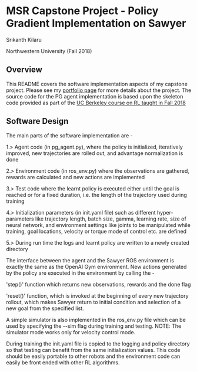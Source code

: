 # MSR Capstone Project - Policy Gradient Implementation on Sawyer
Srikanth Kilaru

Northwestern University (Fall 2018)

## Overview
This README covers the software implementation aspects of my capstone project.
Please see my [portfolio page](https://srikanth-kilaru.github.io/projects/2018/final-proj-RL) for more details about the project.
The source code for the PG agent implementation is based upon the skeleton code provided as part of the [UC Berkeley course on RL taught in Fall 2018](http://rail.eecs.berkeley.edu/deeprlcourse/static/homeworks/hw2.pdf)

## Software Design
The main parts of the software implementation are -

1.> Agent code (in pg_agent.py), where the policy is initialized, iteratively improved, new trajectories are rolled out, and advantage normalization is done

2.> Environment code (in ros_env.py) where the observations are gathered, rewards are calculated and new actions are implemented

3.> Test code where the learnt policy is executed either until the goal is reached or for a fixed duration, i.e. the length of the trajectory used during training

4.> Initialization parameters (in init.yaml file) such as different hyper-parameters like trajectory length, batch size, gamma, learning rate, size of neural network, and environment settings like joints to be manipulated while training, goal locations, velocity or torque mode of control etc. are defined

5.> During run time the logs and learnt policy are written to a newly created directory

The interface between the agent and the Sawyer ROS environment is exactly the same as the OpenAI Gym environment. New actions generated by the policy are executed in the environment by calling the -

'step()' function which returns new observations, rewards and the done flag

'reset()' function, which is invoked at the beginning of every new trajectory rollout,  which makes Sawyer return to initial condition and selection of a new goal from the specified list.

A simple simulator is also implemented in the ros_env.py file which can be used by specifying the --sim flag during training and testing. NOTE: The simulator mode works only for velocity control mode.

During training the init.yaml file is copied to the logging and policy directory so that testing can benefit from the same initialization values.
This code should be easily portable to other robots and the environment code can easily be front ended with other RL algorithms.
